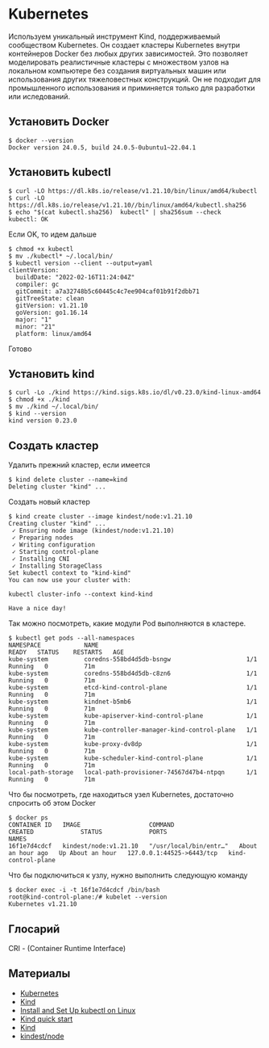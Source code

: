# Kubernetes

Используем уникальный инструмент Kind, поддерживаемый сообществом Kubernetes. Он создает кластеры Kubernetes внутри контейнеров Docker без любых других зависимостей. Это позволяет моделировать реалистичные кластеры с множеством узлов на локальном компьютере без создания виртуальных машин или использования других тяжеловестных конструкций. Он не подходит для промышленного использования и приминяется только для разработки или иследований.

## Установить Docker

```
$ docker --version
Docker version 24.0.5, build 24.0.5-0ubuntu1~22.04.1
```

## Установить kubectl

```
$ curl -LO https://dl.k8s.io/release/v1.21.10/bin/linux/amd64/kubectl
$ curl -LO https://dl.k8s.io/release/v1.21.10//bin/linux/amd64/kubectl.sha256
$ echo "$(cat kubectl.sha256)  kubectl" | sha256sum --check
kubectl: OK
```

Если OK, то идем дальше

```
$ chmod +x kubectl
$ mv ./kubectl* ~/.local/bin/
$ kubectl version --client --output=yaml
clientVersion:
  buildDate: "2022-02-16T11:24:04Z"
  compiler: gc
  gitCommit: a7a32748b5c60445c4c7ee904caf01b91f2dbb71
  gitTreeState: clean
  gitVersion: v1.21.10
  goVersion: go1.16.14
  major: "1"
  minor: "21"
  platform: linux/amd64
```

Готово

## Установить kind

```
$ curl -Lo ./kind https://kind.sigs.k8s.io/dl/v0.23.0/kind-linux-amd64
$ chmod +x ./kind
$ mv ./kind ~/.local/bin/
$ kind --version
kind version 0.23.0
```

## Создать кластер

Удалить прежний кластер, если имеется

```
$ kind delete cluster --name=kind
Deleting cluster "kind" ...
```

Создать новый кластер

```
$ kind create cluster --image kindest/node:v1.21.10
Creating cluster "kind" ...
 ✓ Ensuring node image (kindest/node:v1.21.10)
 ✓ Preparing nodes
 ✓ Writing configuration
 ✓ Starting control-plane
 ✓ Installing CNI
 ✓ Installing StorageClass
Set kubectl context to "kind-kind"
You can now use your cluster with:

kubectl cluster-info --context kind-kind

Have a nice day!
```

Так можно посмотреть, какие модули Pod выполняются в кластере.

```
$ kubectl get pods --all-namespaces
NAMESPACE            NAME                                         READY   STATUS    RESTARTS   AGE
kube-system          coredns-558bd4d5db-bsngw                     1/1     Running   0          71m
kube-system          coredns-558bd4d5db-c8zn6                     1/1     Running   0          71m
kube-system          etcd-kind-control-plane                      1/1     Running   0          71m
kube-system          kindnet-b5mb6                                1/1     Running   0          71m
kube-system          kube-apiserver-kind-control-plane            1/1     Running   0          71m
kube-system          kube-controller-manager-kind-control-plane   1/1     Running   0          71m
kube-system          kube-proxy-dv8dp                             1/1     Running   0          71m
kube-system          kube-scheduler-kind-control-plane            1/1     Running   0          71m
local-path-storage   local-path-provisioner-74567d47b4-ntpqn      1/1     Running   0          71m
```

Что бы посмотреть, где находиться узел Kubernetes, достаточно спросить об этом Docker

```
$ docker ps
CONTAINER ID   IMAGE                   COMMAND                  CREATED             STATUS             PORTS                       NAMES
16f1e7d4cdcf   kindest/node:v1.21.10   "/usr/local/bin/entr…"   About an hour ago   Up About an hour   127.0.0.1:44525->6443/tcp   kind-control-plane
```

Что бы подключиться к узлу, нужно выполнить следующую команду

```
$ docker exec -i -t 16f1e7d4cdcf /bin/bash
root@kind-control-plane:/# kubelet --version
Kubernetes v1.21.10
```

## Глосарий

CRI - (Container Runtime Interface)

## Материалы

* [Kubernetes](https://kubernetes.io/)
* [Kind](https://kind.sigs.k8s.io/)
* [Install and Set Up kubectl on Linux](https://kubernetes.io/docs/tasks/tools/install-kubectl-linux/)
* [Kind quick start](https://kind.sigs.k8s.io/docs/user/quick-start/)
* [Kind](https://kind.sigs.k8s.io/)
* [kindest/node](https://hub.docker.com/r/kindest/node/tags?page=&page_size=&ordering=&name=1.21.10)
